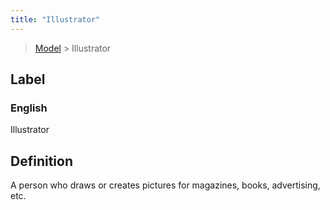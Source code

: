 ```yaml
---
title: "Illustrator"
---
```


> [Model](./../) > Illustrator

## Label

### English
Illustrator


## Definition
A person who draws or creates pictures for magazines, books, advertising, etc. 


    
